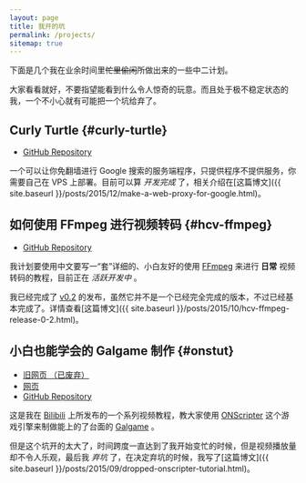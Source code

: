 ```yaml
---
layout: page
title: 我开的坑
permalink: /projects/
sitemap: true
---
```


下面是几个我在业余时间里<del>忙里偷闲</del>所做出来的一些中二计划。

大家看看就好，不要指望能看到什么令人惊奇的玩意。而且处于极不稳定状态的我，一个不小心就有可能把一个坑给弃了。

## Curly Turtle {#curly-turtle}

-	[GitHub Repository](https://github.com/FiveYellowMice/curly-turtle)

一个可以让你免翻墙进行 Google 搜索的服务端程序，只提供程序不提供服务，你需要自己在 VPS 上部署。目前可以算 *开发完成* 了，相关介绍在[这篇博文]({{ site.baseurl }}/posts/2015/12/make-a-web-proxy-for-google.html)。

## 如何使用 FFmpeg 进行视频转码 {#hcv-ffmpeg}

-	[GitHub Repository](https://github.com/FiveYellowMice/how-to-convert-videos-with-ffmpeg-zh)

我计划要使用中文要写一“套”详细的、小白友好的使用 [FFmpeg](https://github.com/FiveYellowMice/how-to-convert-videos-with-ffmpeg-zh/blob/master/01-write-in-front.md#what-is-ffmpeg-why-use-it) 来进行 **日常** 视频转码的教程，目前正在 *活跃开发中* 。

我已经完成了 [v0.2](https://github.com/FiveYellowMice/how-to-convert-videos-with-ffmpeg-zh/releases/tag/v0.2) 的发布，虽然它并不是一个已经完全完成的版本，不过已经基本完成了。详情查看[这篇博文]({{ site.baseurl }}/posts/2015/10/hcv-ffmpeg-release-0-2.html)。

## 小白也能学会的 Galgame 制作 {#onstut}

-	[旧网页 （已废弃）](http://onstut.pe.hu)
-	[网页](https://fiveyellowmice.github.io/onscripter-tutorial)
-	[GitHub Repository](https://github.com/FiveYellowMice/onscripter-tutorial)

这是我在 [Bilibili](http://www.bilibili.com) 上所发布的一个系列视频教程，教大家使用 [ONScripter](http://www.bilibili.com/video/av2318004/) 这个游戏引擎来制做能上的了台面的 [Galgame](https://zh.wikipedia.org/wiki/%E7%BE%8E%E5%B0%91%E5%A5%B3%E9%81%8A%E6%88%B2) 。

但是这个坑开的太大了，时间跨度一直达到了我开始变忙的时候，但是视频播放量却不令人乐观，最后我 *弃坑* 了，在决定弃坑的时候，我写了[这篇博文]({{ site.baseurl }}/posts/2015/09/dropped-onscripter-tutorial.html)。
